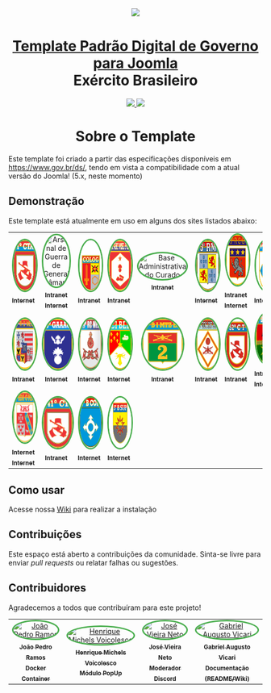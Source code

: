 <div align="center">
<!-- Title: -->
<a href="https://github.com/astatonn/ids-joomla-eb/">
    <img src="https://i.imgur.com/ublEN2h.png" height="100">
  </a>
  <h1><a href="https://github.com/astatonn/ids-joomla-eb">Template Padrão Digital de Governo para Joomla</a><br>Exército Brasileiro</h1>

  <!-- Labels: -->
  <!-- First row: -->
  <a href="https://github.com/astatonn/ids-joomla-eb">
    <img src="https://img.shields.io/github/repo-size/astatonn/ids-joomla-eb" height="20">
  </a>
  <a href="https://discord.gg/tfUnXT3QcD">
    <img src="https://img.shields.io/discord/1212095458751549560" height="20">
  </a>
 
<!-- Short description: -->
  <h1>Sobre o Template</h1>
</div>

Este template foi criado a partir das especificações disponíveis em https://www.gov.br/ds/, tendo em vista a compatibilidade com a atual versão do Joomla! (5.x, neste momento)

## Demonstração
Este template está atualmente em uso em alguns dos sites listados abaixo:
<table border="0" align="center">
  <tr>
    <td align="center">
       <img src="https://github.com/astatonn/bras-esEB/blob/main/1cta.png" style="border-radius: 50%; border: 3px solid #4CAF50; height: 100px;" alt="1º Centro de Telemática de Área" />
       <br />
          <a href="http://1cta.eb.mil.br"><sub><b>Internet</b></sub></a>
          <br />
    </td>
    <td align="center">
       <img src="https://github.com/astatonn/bras-esEB/blob/main/agsp_logo.png" style="border-radius: 50%; border: 3px solid #4CAF50; height: 100px;" alt="Arsenal de Guerra de General Câmara" />
       <br />
    <a href="http://intranet.agsp.eb.mil.br/"><sub><b>Intranet</b></sub></a>
    <br />
      <a href="http://agsp.eb.mil.br/"><sub><b>Internet</b></sub></a>
       <br />  
    </td>
         <td align="center">
       <img src="https://github.com/astatonn/bras-esEB/blob/main/logocolog.png" style="border-radius: 50%; border: 3px solid #4CAF50; height: 100px;" alt="Comando Logístico" />
       <br />
    <a href="http://intranet.colog.eb.mil.br/"><sub><b>Intranet</b></sub></a>
    <br />
    </td>
          <td align="center">
       <img src="https://github.com/astatonn/bras-esEB/blob/main/Brasao%20CI%20Art%20.png" style="border-radius: 50%; border: 3px solid #4CAF50; height: 100px;" alt="Centro de Instrução de Artilharia de Mísseis e Foguetes" />
       <br />
    <a href="http://intranet.ciartmslfgt.eb.mil.br/"><sub><b>Intranet</b></sub></a>
    <br />
    </td>
   <td align="center">
       <img src="https://github.com/astatonn/bras-esEB/blob/main/badmcurado.jpg?raw=true" style="border-radius: 50%; border: 3px solid #4CAF50; height: 100px;" alt="Base Administrativa do Curado" />
       <br />
    <a href="http://intranet.baadmcurado.eb.mil.br/"><sub><b>Intranet</b></sub></a>
    <br />
    </td>
      <td align="center">
       <img src="https://github.com/astatonn/bras-esEB/blob/main/Brasao_3RM.png?raw=true" style="border-radius: 50%; border: 3px solid #4CAF50; height: 100px;" alt="3ª Região Militar" />
       <br />
    <a href="https://3rm.eb.mil.br/"><sub><b>Internet</b></sub></a>
    <br />
    </td>
           <td align="center">
       <img src="https://github.com/astatonn/bras-esEB/blob/main/3rcg-removebg-preview.png?raw=true" style="border-radius: 50%; border: 3px solid #4CAF50; height: 100px;" alt="3º Regimento de Cavalaria de Guardas" />
       <br />
    <a href="http://intranet.3rcg.eb.mil.br/"><sub><b>Intranet</b></sub></a>
    <br />
      <a href="https://3rcg.eb.mil.br/"><sub><b>Internet</b></sub></a>
       <br />  
    </td>
    <td align="center">
       <img src="https://github.com/astatonn/bras-esEB/blob/main/8_cia_com.png?raw=true" style="border-radius: 50%; border: 3px solid #4CAF50; height: 100px;" alt="8ª Companhia de Comunicações" />
       <br />
    <a href="https://8ciacom.eb.mil.br/"><sub><b>Internet</b></sub></a>
    <br />
    </td>
  </tr>
  <tr>
  <td align="center">
       <img src="https://github.com/astatonn/bras-esEB/blob/c72da8295564c779f6a2883bd06ceaf3e60ce365/8rcmec.png" style="border-radius: 50%; border: 3px solid #4CAF50; height: 100px;" alt="8º Regimento de Cavalaria Mecanizado" />
       <br />
    <a href="http://intranet.8rcmec.eb.mil.br/"><sub><b>Intranet</b></sub></a>
    <br />
    </td>
       <td align="center">
       <img src="https://github.com/astatonn/bras-esEB/blob/main/3gaaae.png" style="border-radius: 50%; border: 3px solid #4CAF50; height: 100px;" alt="8º Regimento de Cavalaria Mecanizado" />
       <br />
    <a href="https://3gaaae.eb.mil.br/"><sub><b>Internet</b></sub></a>
    <br />
    </td>
       <td align="center">
       <img src="https://github.com/astatonn/bras-esEB/blob/main/19rcmeclogo.png" style="border-radius: 50%; border: 3px solid #4CAF50; height: 100px;" alt="8º Regimento de Cavalaria Mecanizado" />
       <br />
    <a href="https://19rcmec.eb.mil.br/"><sub><b>Internet</b></sub></a>
    <br />
    </td>
         <td align="center">
       <img src="https://github.com/astatonn/bras-esEB/blob/main/CIBld.png" style="border-radius: 50%; border: 3px solid #4CAF50; height: 100px;" alt="8º Regimento de Cavalaria Mecanizado" />
       <br />
    <a href="https://cibld.eb.mil.br/"><sub><b>Internet</b></sub></a>
    <br />
    </td>
 <td align="center">
       <img src="https://github.com/astatonn/bras-esEB/blob/main/2bimtz_logo.png" style="border-radius: 50%; border: 3px solid #4CAF50; height: 100px;" alt="8º Regimento de Cavalaria Mecanizado" />
       <br />
    <a href="https://intranet.2bimtz.eb.mil.br/"><sub><b>Intranet</b></sub></a>
    <br />
    </td>
       <td align="center">
       <img src="https://github.com/astatonn/bras-esEB/blob/main/13bdaimz.png" style="border-radius: 50%; border: 3px solid #4CAF50; height: 100px;" alt="8º Regimento de Cavalaria Mecanizado" />
       <br />
    <a href="http://intranet.13bdainfmtz.eb.mil.br "><sub><b>Intranet</b></sub></a>
    <br />
    </td>
        <td align="center">
       <img src="https://github.com/astatonn/bras-esEB/blob/main/logo_52ct.png" style="border-radius: 50%; border: 3px solid #4CAF50; height: 100px;" alt="8º Regimento de Cavalaria Mecanizado" />
       <br />
    <a href="http://intranet.52ct.eb.mil.br "><sub><b>Intranet</b></sub></a>
    <br />
    </td>
        <td align="center">
       <img src="https://github.com/astatonn/bras-esEB/blob/main/BRASO_2_BDA_C.png" style="border-radius: 50%; border: 3px solid #4CAF50; height: 100px;" alt="8º Regimento de Cavalaria Mecanizado" />
       <br />
    <a href="http://intranet.2bdacmec.eb.mil.br"><sub><b>Intranet</b></sub></a>
             <br />
      <a href="http://2bdacmec.eb.mil.br"><sub><b>Internet</b></sub></a>
    <br />
    </td>
  </tr>
    <tr>
  <td align="center">
       <img src="https://github.com/astatonn/bras-esEB/blob/main/1bdacmec.png" style="border-radius: 50%; border: 3px solid #4CAF50; height: 100px;" alt="8º Regimento de Cavalaria Mecanizado" />
       <br />
    <a href="https://www.1bdacmec.eb.mil.br/"><sub><b>Internet</b></sub></a>
    <br />
       <a href="https://intranet.1bdacmec.eb.mil.br"><sub><b>Internet</b></sub></a>
    <br />
    </td>
        <td align="center">
       <img src="https://github.com/astatonn/bras-esEB/blob/main/logo41ct.jpeg" style="border-radius: 50%; border: 3px solid #4CAF50; height: 100px;" alt="8º Regimento de Cavalaria Mecanizado" />
       <br />
    <a href="https://www.intranet.11ct.eb.mil.br/"><sub><b>Intranet</b></sub></a>
    <br />
    </td>
       <td align="center">
       <img src="https://github.com/astatonn/bras-esEB/blob/main/6bcom-sem_fundo.png" style="border-radius: 50%; border: 3px solid #4CAF50; height: 100px;" alt="8º Regimento de Cavalaria Mecanizado" />
       <br />
    <a href="https://www.6bcom.eb.mil.br/"><sub><b>Internet</b></sub></a>
    <br />
    </td>
       <td align="center">
       <img src="https://github.com/astatonn/bras-esEB/blob/main/logo3bsup.png" style="border-radius: 50%; border: 3px solid #4CAF50; height: 100px;" alt="8º Regimento de Cavalaria Mecanizado" />
       <br />
    <a href="https://www.3bsup.eb.mil.br/"><sub><b>Internet</b></sub></a>
    <br />
    </td>

  </tr>
</table>

## Como usar
Acesse nossa [Wiki](https://github.com/astatonn/ids-joomla-eb/wiki) para realizar a instalação

## Contribuições
Este espaço está aberto a contribuições da comunidade. Sinta-se livre para enviar _pull requests_ ou relatar falhas ou sugestões.

## Contribuidores

Agradecemos a todos que contribuíram para este projeto!
<table border="0" align="center">
  <tr>
    <td align="center">
        <a href="https://github.com/joao-pedro-rdo">
    <img src="https://avatars.githubusercontent.com/u/122635721?v=4" style="border-radius: 50%; border: 3px solid #4CAF50; height: 100px;" alt="João Pedro Ramos" />
    <br />
    <sub><b>João Pedro Ramos</b></sub>
    <br />
    <sub><b>Docker Container</b></sub>
  </a>
    </td>
    <td align="center">
       <a href="https://github.com/HenriqueMichelsVoicolesco">
    <img src="https://avatars.githubusercontent.com/u/50555545?v=4" style="border-radius: 50%; border: 3px solid #4CAF50; height: 100px;" alt="Henrique Michels Voicolesco" />
    <br />
    <sub><b>Henrique Michels Voicolesco</b></sub>
    <br />
    <sub><b>Módulo PopUp</b></sub>
  </a>
    </td>
         <td align="center">
       <a href="https://github.com/vieiranetodev">
    <img src="https://avatars.githubusercontent.com/u/147254493?v=4" style="border-radius: 50%; border: 3px solid #4CAF50; height: 100px;" alt="José Vieira Neto" />
    <br />
    <sub><b>José Vieira Neto</b></sub>
    <br />
    <sub><b>Moderador Discord</b></sub>
  </a>
    </td>
              <td align="center">
       <a href="https://github.com/vicariskr">
    <img src="https://avatars.githubusercontent.com/u/84245596?v=4" style="border-radius: 50%; border: 3px solid #4CAF50; height: 100px;" alt="Gabriel Augusto Vicari" />
    <br />
    <sub><b>Gabriel Augusto Vicari</b></sub>
    <br />
    <sub><b>Documentação (README/Wiki)</b></sub>
  </a>
    </td>
  </tr>
</table>

</div>
